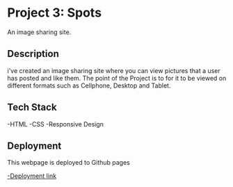 # Project 3: Spots

An image sharing site.

## Description

i've created an image sharing site where you can view pictures that a user has posted and like them. The point of the Project is to for it to be viewed on different formats such as Cellphone, Desktop and Tablet.

## Tech Stack

-HTML
-CSS
-Responsive Design

## Deployment

This webpage is deployed to Github pages

[-Deployment link ](https://Alphawolfdes.github.io/se_project_spots/)
